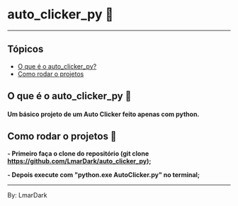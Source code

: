 # auto_clicker_py  📍

---

## Tópicos
  * [O que é o auto_clicker_py?](#o-que-é-o-auto_clicker_py-)
  * [Como rodar o projetos](#como-rodar-o-projetos-)

## O que é o auto_clicker_py 🤔

#### Um básico projeto de um Auto Clicker feito apenas com python.

## Como rodar o projetos 👣

**<p>- Primeiro faça o clone do repositório (git clone https://github.com/LmarDark/auto_clicker_py);</p>**
**<p>- Depois execute com "python.exe AutoClicker.py" no terminal;</p>**

---

By: LmarDark
